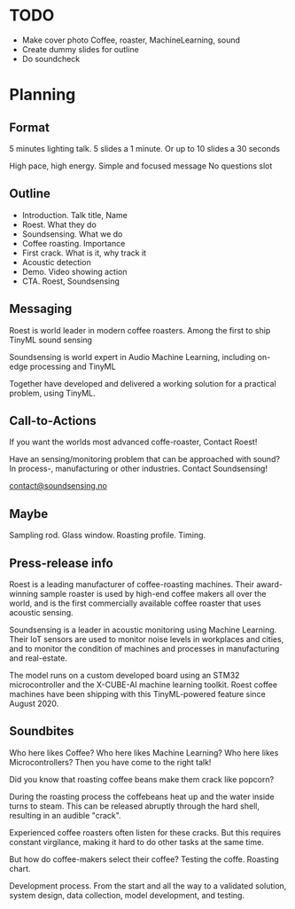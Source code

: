 
# TODO

- Make cover photo
Coffee, roaster, MachineLearning, sound
- Create dummy slides for outline 
- Do soundcheck

# Planning

## Format
5 minutes lighting talk.
5 slides a 1 minute.
Or up to 10 slides a 30 seconds

High pace, high energy.
Simple and focused message
No questions slot

## Outline

- Introduction. Talk title, Name
- Roest. What they do
- Soundsensing. What we do
- Coffee roasting. Importance
- First crack. What is it, why track it
- Acoustic detection
- Demo. Video showing action
- CTA. Roest, Soundsensing

## Messaging
Roest is world leader in modern coffee roasters.
Among the first to ship TinyML sound sensing

Soundsensing is world expert in Audio Machine Learning,
including on-edge processing and TinyML

Together have developed and delivered a working solution for a practical problem,
using TinyML.


## Call-to-Actions

If you want the worlds most advanced coffe-roaster,
Contact Roest!

Have an sensing/monitoring problem that can be approached with sound?
In process-, manufacturing or other industries.
Contact Soundsensing!

contact@soundsensing.no


## Maybe

Sampling rod. Glass window.
Roasting profile.
Timing.



## Press-release info

Roest is a leading manufacturer of coffee-roasting machines.
Their award-winning sample roaster is used by high-end coffee makers all over the world,
and is the first commercially available coffee roaster that uses acoustic sensing.

Soundsensing is a leader in acoustic monitoring using Machine Learning.
Their IoT sensors are used to monitor noise levels in workplaces and cities,
and to monitor the condition of machines and processes in manufacturing and real-estate.

The model runs on a custom developed board using an STM32 microcontroller and the X-CUBE-AI machine learning toolkit.
Roest coffee machines have been shipping with this TinyML-powered feature since August 2020.


## Soundbites

Who here likes Coffee?
Who here likes Machine Learning?
Who here likes Microcontrollers?
Then you have come to the right talk!

Did you know that roasting coffee beans make them crack like popcorn?

During the roasting process the coffebeans heat up and
the water inside turns to steam.
This can be released abruptly through the hard shell,
resulting in an audible "crack".

Experienced coffee roasters often listen for these cracks.
But this requires constant virgilance,
making it hard to do other tasks at the same time.

But how do coffee-makers select their coffee?
Testing the coffe. Roasting chart.

Development process.
From the start and all the way to a validated solution,
system design, data collection, model development, and testing.




